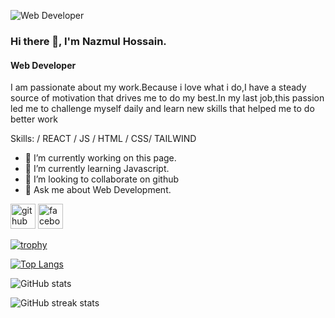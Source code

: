 ![Web Developer](https:[//scontent.fdac68-2.fna.fbcdn.net/v/t39.30808-6/414678990_1314884985889527_8827789298734724736_n.png?_nc_cat=105&ccb=1-7&_nc_sid=783fdb&_nc_eui2=AeFsxSsJcg1sDy1V3lHFHZOgGrqlzyS4lPQauqXPJLiU9FCHnbY2B-WNHnZGtTiAo_kT0GbVIsqlGWCBM9OFtTk-&_nc_ohc=N3AU1Zi64g0AX-3QsDr&_nc_zt=23&_nc_ht=scontent.fdac68-2.fna&oh=00_AfBlfrPJhrj8ib6C4HD8v565AVqsnLk_adbVGb_Qxw-UVw&oe=659E90F6](https://drive.google.com/file/d/1hYfISe2MHJfBFpEkbZ0o163wSZ5_DVPn/view?usp=sharing))

### Hi there 👋, I'm Nazmul Hossain.
#### Web Developer


I am passionate about my work.Because i love what i do,I have a steady source of motivation that drives me to do
my best.In my last job,this passion led me to challenge myself daily and learn new skills that helped me to do
better work

Skills:  / REACT / JS / HTML / CSS/ TAILWIND

- 🔭 I’m currently working on this page. 
- 🌱 I’m currently learning Javascript. 
- 👯 I’m looking to collaborate on github 
- 💬 Ask me about Web Development. 


[<img src='https://cdn.jsdelivr.net/npm/simple-icons@3.0.1/icons/github.svg' alt='github' height='40'>](https://github.com/Nazmulhossain360)  [<img src='https://cdn.jsdelivr.net/npm/simple-icons@3.0.1/icons/facebook.svg' alt='facebook' height='40'>](https://www.facebook.com/nazmulhossain.3600)  

[![trophy](https://github-profile-trophy.vercel.app/?username=Nazmulhossain360)](https://github.com/ryo-ma/github-profile-trophy)

[![Top Langs](https://github-readme-stats.vercel.app/api/top-langs/?username=Nazmulhossain360)](https://github.com/anuraghazra/github-readme-stats)

![GitHub stats](https://github-readme-stats.vercel.app/api?username=Nazmulhossain360&show_icons=true)  

![GitHub streak stats](https://streak-stats.demolab.com/?user=Nazmulhossain360)  

